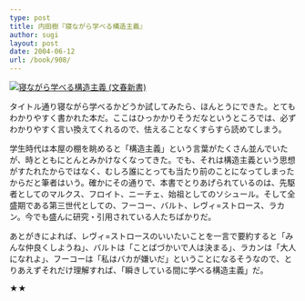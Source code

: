 ```yaml
---
type: post
title: 内田樹『寝ながら学べる構造主義』
author: sugi
layout: post
date: 2004-06-12
url: /book/908/
---
```

<a href="http://www.amazon.co.jp/exec/obidos/ASIN/4166602519/chezsugi-22/ref=nosim/" name="amazletlink" target="_blank"><img src="http://ecx.images-amazon.com/images/I/41XEPVMR1ML.jpg" alt="寝ながら学べる構造主義 (文春新書)" style="border: none;" class="alignleft" /></a>

タイトル通り寝ながら学べるかどうか試してみたら、ほんとうにできた。とてもわかりやすく書かれた本だ。ここはひっかかりそうだなというところでは、必ずわかりやすく言い換えてくれるので、怯えることなくすらすら読めてしまう。

学生時代は本屋の棚を眺めると「構造主義」という言葉がたくさん並んでいたが、時とともにとんとみかけなくなってきた。でも、それは構造主義という思想がすたれたからではなく、むしろ誰にとっても当たり前のことになってしまったからだと筆者はいう。確かにその通りで、本書でとりあげられているのは、先駆者としてのマルクス、フロイト、ニーチェ、始祖としてのソシュール。そして全盛期である第三世代としての、フーコー、バルト、レヴィ=ストロース、ラカン。今でも盛んに研究・引用されている人たちばかりだ。

あとがきによれば、レヴィ=ストロースのいいたいことを一言で要約すると「みんな仲良くしようね」、バルトは「ことばづかいで人は決まる」、ラカンは「大人になれよ」、フーコーは「私はバカが嫌いだ」ということになるそうなので、とりあえずそれだけ理解すれば、「瞬きしている間に学べる構造主義」だ。

★★

